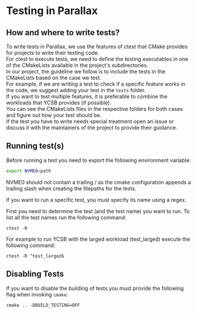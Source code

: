 # Testing in Parallax

## How and where to write tests?
To write tests in Parallax, we use the features of ctest that CMake provides for projects to write their testing code.  
For ctest to execute tests, we need to define the testing executables in one of the CMakeLists available in the project's subdirectories.  
In our project, the guideline we follow is to include the tests in the CMakeLists based on the case we test.  
For example, if we are writing a test to check if a specific feature works in the code, we suggest adding your test in the `tests` folder.  
If you want to test multiple features, it is preferable to combine the workloads that YCSB provides (if possible).  
You can see the CMakeLists files in the respective folders for both cases and figure out how your test should be.  
If the test you have to write needs special treatment open an issue or discuss it with the maintainers of the project to provide their guidance.  

## Running test(s)

Before running a test you need to export the following environment variable:

```bash
export NVME0=path
```

NVME0 should not contain a trailing / as the cmake configuration appends a trailing slash when creating the filepaths for the tests.

If you want to run a specific test, you must specify its name using a regex.  

First you need to determine the test (and the test name) you want to run. To list all the test names run the following command:

```ctest -N```

For example to run YCSB with the larged workload (test_larged) execute the following command:

```
ctest -R ^test_larged$
```

## Disabling Tests

If you want to disable the building of tests you must provide the following flag when invoking `cmake`:

```
cmake .. -DBUILD_TESTING=OFF
```
